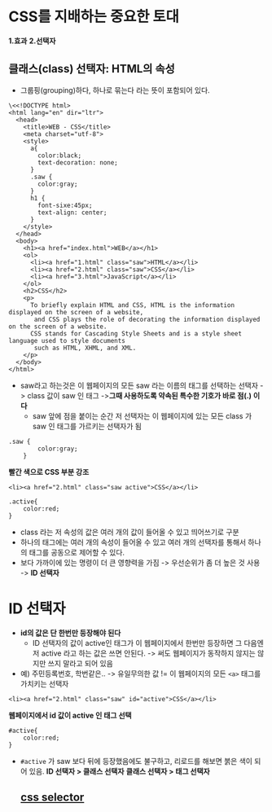 CSS를 지배하는 중요한 토대
===
**1.효과**
**2.선택자**

클래스(class) 선택자:  HTML의 속성
---
- 그룹핑(grouping)하다, 하나로 묶는다 라는 뜻이 포함되어 있다.
```
\<<!DOCTYPE html>
<html lang="en" dir="ltr">
  <head>
    <title>WEB - CSS</title>
    <meta charset="utf-8">
    <style>
      a{
        color:black;
        text-decoration: none;
      }
      .saw {
        color:gray;
      }
      h1 {
        font-sixe:45px;
        text-align: center;
      }
    </style>
  </head>
  <body>
    <h1><a href="index.html">WEB</a></h1>
    <ol>
      <li><a href="1.html" class="saw">HTML</a></li>
      <li><a href="2.html" class="saw">CSS</a></li>
      <li><a href="3.html">JavaScript</a></li>
    </ol>
    <h2>CSS</h2>
    <p>
      To briefly explain HTML and CSS, HTML is the information displayed on the screen of a website,
       and CSS plays the role of decorating the information displayed on the screen of a website.
      CSS stands for Cascading Style Sheets and is a style sheet language used to style documents
       such as HTML, XHML, and XML.
    </p>
  </body>
</html>
```
- saw라고 하는것은 이 웹페이지의 모든 saw 라는 이름의 태그를 선택하는 선택자 -> class 값이 saw 인 태그 ->**그때 사용하도록 약속된 특수한 기호가 바로 점(.) 이다**
    - saw 앞에 점을 붙이는 순간 저 선택자는 이 웹페이지에 있는 모든 class 가 saw 인 태그를 가르키는 선택자가 됨
```
.saw {
        color:gray;
    }
```
**빨간 색으로 CSS 부분 강조**
```
<li><a href="2.html" class="saw active">CSS</a></li>
```
```
.active{
    color:red;
}
```
- class 라는 저 속성의 값은 여러 개의 값이 들어올 수 있고 띄어쓰기로 구분
- 하나의 태그에는 여러 개의 속성이 들어올 수 있고 여러 개의 선택자를 통해서 하나의 태그를 공동으로 제어할 수 있다. 
- 보다 가까이에 있는 명령이 더 큰 영향력을 가짐 -> 우선순위가 좀 더 높은 것 사용 -> **ID 선택자**

ID 선택자
===
- **id의 값은 단 한번만 등장해야 된다**
    - ID 선택자의 값이 active인 태그가 이 웹페이지에서 한번만 등장하면 그 다음엔 저 active 라고 하는 값은 쓰면 안된다. -> 써도 웹페이지가 동작하지 않지는 않지만 쓰지 말라고 되어 있음
- 예) 주민등록번호, 학번같은.. -> 유일무의한 값 != 이 웹페이지의 모든 ```<a>``` 태그를 가치키는 선택자

```
<li><a href="2.html" class="saw" id="active">CSS</a></li>

```
**웹페이지에서 id 값이 active 인 태그 선택**
```
#active{
    color:red;
}
```
- ```#active``` 가 saw 보다 뒤에 등장했음에도 불구하고, 리로드를 해보면 붉은 색이 되어 있음.
 **ID 선택자 > 클래스 선택자**
**클래스 선택자 > 태그 선택자** 

     ##   [css selector](https://developer.mozilla.org/en-US/docs/Web/CSS/CSS_Selectors)
